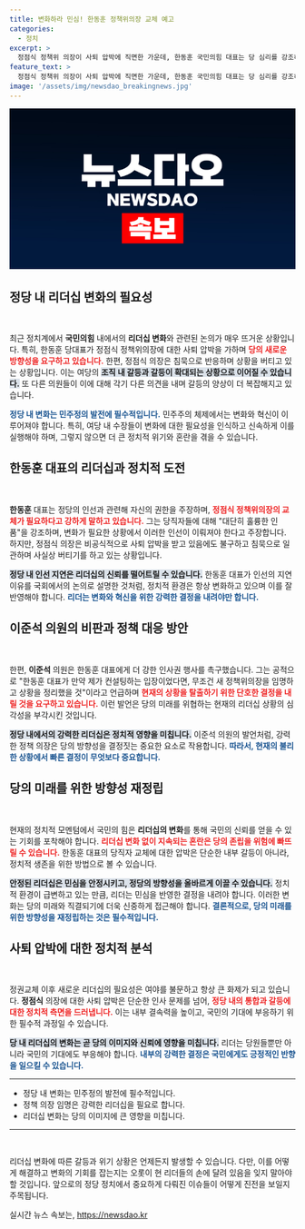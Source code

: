 ```yaml
---
title: 변화하라 민심! 한동훈 정책위의장 교체 예고
categories:
  - 정치
excerpt: >
  정점식 정책위 의장이 사퇴 압박에 직면한 가운데, 한동훈 국민의힘 대표는 당 심리를 강조하며 교체 가능성을 시사했다. 이준석 의원은 한 대표에게 인사권 적극 행사를 촉구하며 상황의 변화가 필요하다고 강하게 주장했다. 클릭 유도하는 긴장감이 감도는 이 정치 드라마의 결말은?
feature_text: >
  정점식 정책위 의장이 사퇴 압박에 직면한 가운데, 한동훈 국민의힘 대표는 당 심리를 강조하며 교체 가능성을 시사했다. 이준석 의원은 한 대표에게 인사권 적극 행사를 촉구하며 상황의 변화가 필요하다고 강하게 주장했다. 클릭 유도하는 긴장감이 감도는 이 정치 드라마의 결말은?
image: '/assets/img/newsdao_breakingnews.jpg'
---
```


<p><img src="/assets/img/newsdao_breakingnews.jpg" alt="pcversion 속보" /></p>

<h2 data-ke-size="size26">정당 내 리더십 변화의 필요성</h2>

<p data-ke-size="size16">&nbsp;</p>

<p data-ke-size="size16">최근 정치계에서 <b>국민의힘</b> 내에서의 <b>리더십 변화</b>와 관련된 논의가 매우 뜨거운 상황입니다. 특히, 한동훈 당대표가 정점식 정책위의장에 대한 사퇴 압박을 가하며 <b><span style="color: #ee2323;">당의 새로운 방향성을 요구하고 있습니다.</span></b> 한편, 정점식 의장은 침묵으로 반응하며 상황을 버티고 있는 상황입니다. 이는 여당의 <b><span style="background-color: #21538527;">조직 내 갈등과 갈등이 확대되는 상황으로 이어질 수 있습니다.</span></b> 또 다른 의원들이 이에 대해 각기 다른 의견을 내며 갈등의 양상이 더 복잡해지고 있습니다.</p>

<p data-ke-size="size16"><b><span style="color: #1a5490;">정당 내 변화는 민주정의 발전에 필수적입니다.</span></b> 민주주의 체제에서는 변화와 혁신이 이루어져야 합니다. 특히, 여당 내 수장들이 변화에 대한 필요성을 인식하고 신속하게 이를 실행해야 하며, 그렇지 않으면 더 큰 정치적 위기와 혼란을 겪을 수 있습니다.</p>

<h2 data-ke-size="size26">한동훈 대표의 리더십과 정치적 도전</h2>

<p data-ke-size="size16">&nbsp;</p>

<p data-ke-size="size16"><b>한동훈</b> 대표는 정당의 인선과 관련해 자신의 권한을 주장하며, <b><span style="color: #ee2323;">정점식 정책위의장의 교체가 필요하다고 강하게 말하고 있습니다.</span></b> 그는 당직자들에 대해 "대단히 훌륭한 인품"을 강조하며, 변화가 필요한 상황에서 이러한 인선이 이뤄져야 한다고 주장합니다. 하지만, 정점식 의장은 비공식적으로 사퇴 압박을 받고 있음에도 불구하고 침묵으로 일관하며 사실상 버티기를 하고 있는 상황입니다.</p>

<p data-ke-size="size16"><b><span style="background-color: #21538527;">정당 내 인선 지연은 리더십의 신뢰를 떨어트릴 수 있습니다.</span></b> 한동훈 대표가 인선의 지연 이유를 국회에서의 논의로 설명한 것처럼, 정치적 환경은 항상 변화하고 있으며 이를 잘 반영해야 합니다. <b><span style="color: #1a5490;">리더는 변화와 혁신을 위한 강력한 결정을 내려야만 합니다.</span></b></p>

<h2 data-ke-size="size26">이준석 의원의 비판과 정책 대응 방안</h2>

<p data-ke-size="size16">&nbsp;</p>

<p data-ke-size="size16">한편, <b>이준석</b> 의원은 한동훈 대표에게 더 강한 인사권 행사를 촉구했습니다. 그는 공적으로 "한동훈 대표가 만약 제가 컨설팅하는 입장이었다면, 무조건 새 정책위의장을 임명하고 상황을 정리했을 것"이라고 언급하며 <b><span style="color: #ee2323;">현재의 상황을 탈출하기 위한 단호한 결정을 내릴 것을 요구하고 있습니다.</span></b> 이런 발언은 당의 미래를 위협하는 현재의 리더십 상황의 심각성을 부각시킨 것입니다.</p>

<p data-ke-size="size16"><b><span style="background-color: #21538527;">정당 내에서의 강력한 리더십은 정치적 영향을 미칩니다.</span></b> 이준석 의원의 발언처럼, 강력한 정책 의장은 당의 방향성을 결정짓는 중요한 요소로 작용합니다. <b><span style="color: #1a5490;">따라서, 현재의 불리한 상황에서 빠른 결정이 무엇보다 중요합니다.</span></b></p>

<h2 data-ke-size="size26">당의 미래를 위한 방향성 재정립</h2>

<p data-ke-size="size16">&nbsp;</p>

<p data-ke-size="size16">현재의 정치적 모멘텀에서 국민의 힘은 <b>리더십의 변화</b>를 통해 국민의 신뢰를 얻을 수 있는 기회를 포착해야 합니다. <b><span style="color: #ee2323;">리더십 변화 없이 지속되는 혼란은 당의 존립을 위험에 빠뜨릴 수 있습니다.</span></b> 한동훈 대표의 당직자 교체에 대한 압박은 단순한 내부 갈등이 아니라, 정치적 생존을 위한 방법으로 볼 수 있습니다.</p>

<p data-ke-size="size16"><b><span style="background-color: #21538527;">안정된 리더십은 민심을 안정시키고, 정당의 방향성을 올바르게 이끌 수 있습니다.</span></b> 정치적 환경이 급변하고 있는 만큼, 리더는 민심을 반영한 결정을 내려야 합니다. 이러한 변화는 당의 미래와 직결되기에 더욱 신중하게 접근해야 합니다. <b><span style="color: #1a5490;">결론적으로, 당의 미래를 위한 방향성을 재정립하는 것은 필수적입니다.</span></b></p>

<h2 data-ke-size="size26">사퇴 압박에 대한 정치적 분석</h2>

<p data-ke-size="size16">&nbsp;</p>

<p data-ke-size="size16">정권교체 이후 새로운 리더십의 필요성은 여야를 불문하고 항상 큰 화제가 되고 있습니다. <b>정점식</b> 의장에 대한 사퇴 압박은 단순한 인사 문제를 넘어, <b><span style="color: #ee2323;">정당 내의 통합과 갈등에 대한 정치적 측면을 드러냅니다.</span></b> 이는 내부 결속력을 높이고, 국민의 기대에 부응하기 위한 필수적 과정일 수 있습니다.</p>

<p data-ke-size="size16"><b><span style="background-color: #21538527;">당 내 리더십의 변화는 곧 당의 이미지와 신뢰에 영향을 미칩니다.</span></b> 리더는 당원들뿐만 아니라 국민의 기대에도 부응해야 합니다. <b><span style="color: #1a5490;">내부의 강력한 결정은 국민에게도 긍정적인 반향을 일으킬 수 있습니다.</span></b></p>

<hr>

<ul>
<li>정당 내 변화는 민주정의 발전에 필수적입니다.</li>
<li>정책 의장 임명은 강력한 리더십을 필요로 합니다.</li>
<li>리더십 변화는 당의 이미지에 큰 영향을 미칩니다.</li>
</ul>

<hr>

<p data-ke-size="size16">&nbsp;</p>

<p data-ke-size="size16">리더십 변화에 따른 갈등과 위기 상황은 언제든지 발생할 수 있습니다. 다만, 이를 어떻게 해결하고 변화의 기회를 잡는지는 오롯이 현 리더들의 손에 달려 있음을 잊지 말아야 할 것입니다. 앞으로의 정당 정치에서 중요하게 다뤄진 이슈들이 어떻게 진전을 보일지 주목됩니다.</p>
실시간 뉴스 속보는, <a href="https://newsdao.kr" rel="dofollow">https://newsdao.kr</a>


